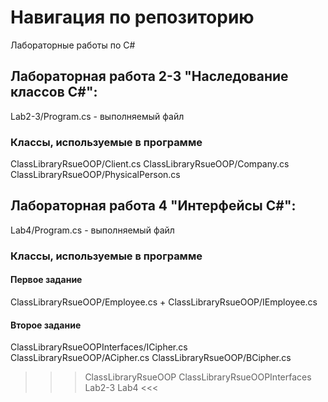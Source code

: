 # Навигация по репозиторию
Лабораторные работы по C#  

## Лабораторная работа 2-3 "Наследование классов C#":
Lab2-3/Program.cs - выполняемый файл  
### Классы, используемые в программе
ClassLibraryRsueOOP/Client.cs 
ClassLibraryRsueOOP/Company.cs
ClassLibraryRsueOOP/PhysicalPerson.cs
  
  
## Лабораторная работа 4 "Интерфейсы C#":
Lab4/Program.cs - выполняемый файл  
### Классы, используемые в программе
#### Первое задание
ClassLibraryRsueOOP/Employee.cs + ClassLibraryRsueOOP/IEmployee.cs  
  
#### Второе задание
ClassLibraryRsueOOPInterfaces/ICipher.cs
ClassLibraryRsueOOP/ACipher.cs
ClassLibraryRsueOOP/BCipher.cs

>>> ClassLibraryRsueOOP ClassLibraryRsueOOPInterfaces Lab2-3 Lab4 <<<
